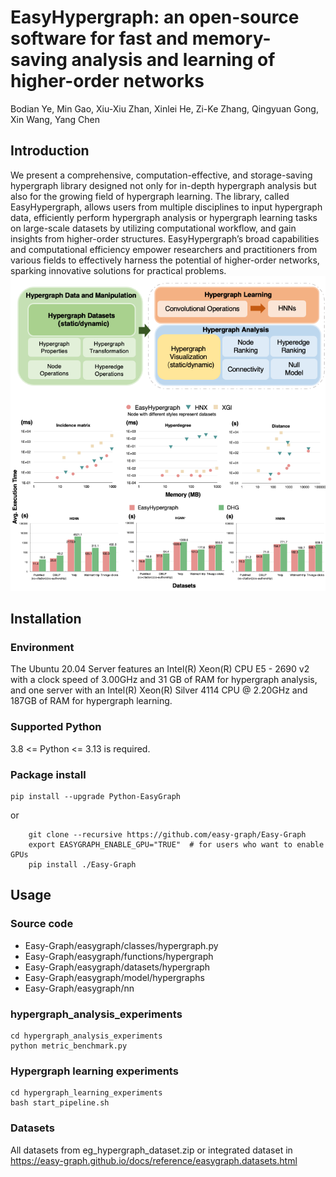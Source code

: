 # EasyHypergraph: an open-source software for fast and memory-saving analysis and learning of higher-order networks

Bodian Ye, Min Gao, Xiu-Xiu Zhan, Xinlei He, Zi-Ke Zhang, Qingyuan Gong, Xin Wang, Yang Chen

## Introduction
We present a comprehensive, computation-effective, and storage-saving hypergraph library designed not only for in-depth hypergraph analysis but also for the growing field of hypergraph learning. The library, called EasyHypergraph, allows users from multiple disciplines to input hypergraph data, efficiently perform hypergraph
analysis or hypergraph learning tasks on large-scale datasets by utilizing computational workflow, and gain insights from higher-order structures. EasyHypergraph’s broad capabilities and computational efficiency empower researchers and practitioners from various fields to effectively harness the potential of higher-order networks,
sparking innovative solutions for practical problems.
![示例图片](function_dynamic_documentation.png)
 

## Installation

### Environment
The Ubuntu 20.04 Server features an Intel(R) Xeon(R) CPU E5 - 2690 v2 with a clock speed of 3.00GHz and 31 GB of RAM for hypergraph analysis, 
and one server with an Intel(R) Xeon(R) Silver 4114 CPU @ 2.20GHz and 187GB of RAM for hypergraph learning.  

### Supported Python
3.8 <= Python <= 3.13 is required.

### Package install
```
pip install --upgrade Python-EasyGraph
```
or
```
    git clone --recursive https://github.com/easy-graph/Easy-Graph
    export EASYGRAPH_ENABLE_GPU="TRUE"  # for users who want to enable GPUs
    pip install ./Easy-Graph
```

## Usage

### Source code

- Easy-Graph/easygraph/classes/hypergraph.py
- Easy-Graph/easygraph/functions/hypergraph
- Easy-Graph/easygraph/datasets/hypergraph
- Easy-Graph/easygraph/model/hypergraphs
- Easy-Graph/easygraph/nn

### hypergraph_analysis_experiments

```
cd hypergraph_analysis_experiments
python metric_benchmark.py
```


### Hypergraph learning experiments

```
cd hypergraph_learning_experiments
bash start_pipeline.sh
```


### Datasets
All datasets from eg_hypergraph_dataset.zip or integrated dataset in https://easy-graph.github.io/docs/reference/easygraph.datasets.html
